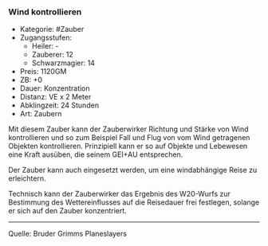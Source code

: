 ### Wind kontrollieren

- Kategorie: #Zauber
- Zugangsstufen:
  - Heiler: -
  - Zauberer: 12
  - Schwarzmagier: 14
- Preis: 1120GM
- ZB: +0
- Dauer: Konzentration
- Distanz: VE x 2 Meter
- Abklingzeit: 24 Stunden
- Art: Zaubern

Mit diesem Zauber kann der Zauberwirker Richtung und Stärke von Wind kontrollieren und so zum Beispiel Fall und Flug von vom Wind getragenen Objekten kontrollieren. Prinzipiell kann er so auf Objekte und Lebewesen eine Kraft ausüben, die seinem GEI+AU entsprechen.

Der Zauber kann auch eingesetzt werden, um eine windabhängige Reise zu erleichtern.

Technisch kann der Zauberwirker das Ergebnis des W20-Wurfs zur Bestimmung des Wettereinflusses auf die Reisedauer frei festlegen, solange er sich auf den Zauber konzentriert.

---

Quelle: Bruder Grimms Planeslayers

